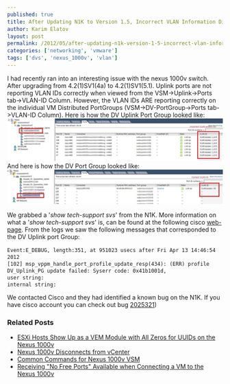 ```yaml
---
published: true
title: After Updating N1K to Version 1.5, Incorrect VLAN Information Displayed Under DV Uplink Port Groups but not Under DV Port Groups
author: Karim Elatov
layout: post
permalink: /2012/05/after-updating-n1k-version-1-5-incorrect-vlan-information-displayed-under-dv-uplink-port-groups-under-dv-port-groups/
categories: ['networking', 'vmware']
tags: ['dvs', 'nexus_1000v', 'vlan']
---
```


I had recently ran into an interesting issue with the nexus 1000v switch. After upgrading from 4.2(1)SV1(4a) to 4.2(1)SV1(5.1). Uplink ports are not reporting VLAN IDs correctly when viewed from the VSM->Uplink->Ports tab->VLAN-ID Column. However, the VLAN IDs ARE reporting correctly on the individual VM Distributed PortGroups (VSM->DV-PortGroup->Ports tab->VLAN-ID Column). Here is how the DV Uplink Port Group looked like:
![uplink_1](https://github.com/elatov/uploads/raw/master/2012/04/uplink_1.jpg)
And here is how the DV Port Group looked like:
![dportgroup_1](https://github.com/elatov/uploads/raw/master/2012/04/dportgroup_11.jpg)

We grabbed a '*show tech-support svs*' from the N1K. More information on what a '*show tech-support svs*' is, can be found at the following cisco [web-page](http://www.cisco.com/en/US/docs/switches/datacenter/nexus1000/sw/4_0/troubleshooting/configuration/guide/trouble_18b4contact.html). From the logs we saw the following messages that corresponded to the DV Uplink port Group:


	Event:E_DEBUG, length:351, at 951023 usecs after Fri Apr 13 14:46:54 2012
	[102] msp_vppm_handle_port_profile_update_resp(434): (ERR) profile DV_Uplink_PG update failed: Syserr code: 0x41b1001d,
	user string:
	internal string:


We contacted Cisco and they had identified a known bug on the N1K. If you have cisco account you can check out bug [2025321](http://tools.cisco.com/Support/BugToolKit/search/getBugDetails.do?method=fetchBugDetails&bugId=CSCtz24512))

### Related Posts

- [ESXi Hosts Show Up as a VEM Module with All Zeros for UUIDs on the Nexus 1000v](/2013/01/esxi-hosts-show-up-as-a-vem-module-with-all-zeros-for-uuids-on-the-nexus-1000v/)
- [Nexus 1000v Disconnects from vCenter](/2012/09/nexus-1000v-disconnects-from-vcenter/)
- [Common Commands for Nexus 1000v VSM](/2012/08/common-commands-for-nexus-1000v-vsm/)
- [Receiving "No Free Ports" Available when Connecting a VM to the Nexus 1000v](/2012/07/receiving-no-free-ports-available-connecting-vm-nexus-1000v/)

